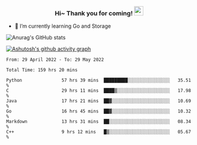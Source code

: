 <h3 align="center">
    Hi~ Thank you for coming!
    <img src="https://media.giphy.com/media/hvRJCLFzcasrR4ia7z/giphy.gif" width="25px">
</h3>

<!--
**pineapple-man/pineapple-man** is a ✨ _special_ ✨ repository because its `README.md` (this file) appears on your GitHub profile.

Here are some ideas to get you started:
- 🔭 I’m currently working on ...
- 🤔 I’m looking for help with ...
- 💬 Ask me about ...
- 📫 How to reach me: ...
- 😄 Pronouns: ...
- ⚡ Fun fact: 
- 👯 I’m looking to collaborate on kubernetes
-->
- 🌱 I’m currently learning Go and Storage


![Anurag's GitHub stats](https://github-readme-stats.vercel.app/api?username=pineapple-man&show_icons=true&theme=radical)


[![Ashutosh's github activity graph](https://activity-graph.herokuapp.com/graph?username=pineapple-man&bg_color=fffff0&color=708090&line=24292e&point=24292e&area=true&hide_border=true)](https://github.com/ashutosh00710/github-readme-activity-graph)

<!--START_SECTION:waka-->

```text
From: 29 April 2022 - To: 29 May 2022

Total Time: 159 hrs 20 mins

Python               57 hrs 39 mins  █████████░░░░░░░░░░░░░░░░   35.51 %
C                    29 hrs 11 mins  ████▒░░░░░░░░░░░░░░░░░░░░   17.98 %
Java                 17 hrs 21 mins  ██▓░░░░░░░░░░░░░░░░░░░░░░   10.69 %
Go                   16 hrs 45 mins  ██▓░░░░░░░░░░░░░░░░░░░░░░   10.32 %
Markdown             13 hrs 31 mins  ██░░░░░░░░░░░░░░░░░░░░░░░   08.34 %
C++                  9 hrs 12 mins   █▒░░░░░░░░░░░░░░░░░░░░░░░   05.67 %
```

<!--END_SECTION:waka-->

